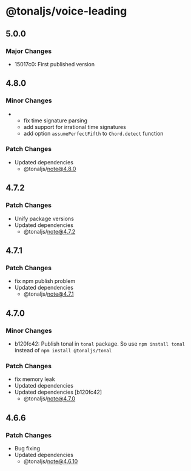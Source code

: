 # @tonaljs/voice-leading

## 5.0.0

### Major Changes

- 15017c0: First published version

## 4.8.0

### Minor Changes

- - fix time signature parsing
  - add support for irrational time signatures
  - add option `assumePerfectFifth` to `Chord.detect` function

### Patch Changes

- Updated dependencies
  - @tonaljs/note@4.8.0

## 4.7.2

### Patch Changes

- Unify package versions
- Updated dependencies
  - @tonaljs/note@4.7.2

## 4.7.1

### Patch Changes

- fix npm publish problem
- Updated dependencies
  - @tonaljs/note@4.7.1

## 4.7.0

### Minor Changes

- b120fc42: Publish tonal in `tonal` package. So use `npm install tonal` instead of `npm install @tonaljs/tonal`

### Patch Changes

- fix memory leak
- Updated dependencies
- Updated dependencies [b120fc42]
  - @tonaljs/note@4.7.0

## 4.6.6

### Patch Changes

- Bug fixing
- Updated dependencies
  - @tonaljs/note@4.6.10
